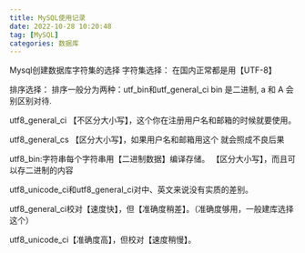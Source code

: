 ```yaml
---
title: MySQL使用记录
date: 2022-10-28 10:20:48
tag: [MySQL]
categories: 数据库
---
```

Mysql创建数据库字符集的选择
字符集选择： 在国内正常都是用【UTF-8】

排序选择：
排序一般分为两种：utf_bin和utf_general_ci
bin 是二进制, a 和 A 会别区别对待.

utf8_general_ci 【不区分大小写】，这个你在注册用户名和邮箱的时候就要使用。

utf8_general_cs 【区分大小写】，如果用户名和邮箱用这个 就会照成不良后果

utf8_bin:字符串每个字符串用【二进制数据】编译存储。 【区分大小写】，而且可以存二进制的内容

utf8_unicode_ci和utf8_general_ci对中、英文来说没有实质的差别。

utf8_general_ci校对【速度快】，但【准确度稍差】。（准确度够用，一般建库选择这个）

utf8_unicode_ci【准确度高】，但校对【速度稍慢】。